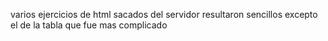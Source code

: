 varios ejercicios de html sacados del servidor resultaron sencillos excepto el de la tabla que fue mas complicado

